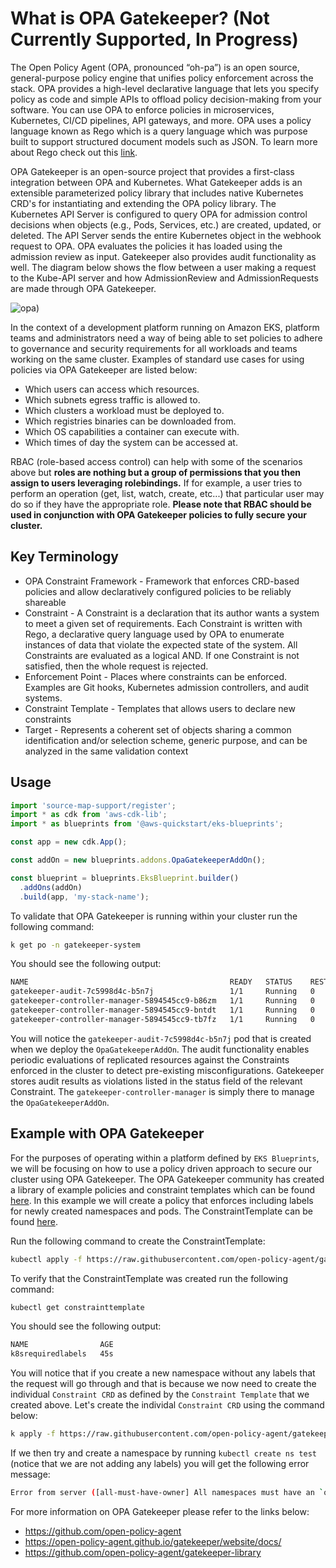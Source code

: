 # What is OPA Gatekeeper? (Not Currently Supported, In Progress)

The Open Policy Agent (OPA, pronounced “oh-pa”) is an open source, general-purpose policy engine that unifies policy enforcement across the stack. OPA provides a high-level declarative language that lets you specify policy as code and simple APIs to offload policy decision-making from your software. You can use OPA to enforce policies in microservices, Kubernetes, CI/CD pipelines, API gateways, and more. OPA uses a policy language known as Rego which is a query language which was purpose built to support structured document models such as JSON. To learn more about Rego check out this [link](https://www.openpolicyagent.org/docs/latest/policy-language/).

OPA Gatekeeper is an open-source project that provides a first-class integration between OPA and Kubernetes. What Gatekeeper adds is an extensible parameterized policy library that includes native Kubernetes CRD's for instantiating and extending the OPA policy library. The Kubernetes API Server is configured to query OPA for admission control decisions when objects (e.g., Pods, Services, etc.) are created, updated, or deleted. The API Server sends the entire Kubernetes object in the webhook request to OPA. OPA evaluates the policies it has loaded using the admission review as input. Gatekeeper also provides audit functionality as well. The diagram below shows the flow between a user making a request to the Kube-API server and how AdmissionReview and AdmissionRequests are made through OPA Gatekeeper. 

![opa](https://d33wubrfki0l68.cloudfront.net/a5ed0c27ff2dda6abb18b9bc960f2ad4120d937a/a5939/docs/latest/images/kubernetes-admission-flow.png))

In the context of a development platform running on Amazon EKS, platform teams and administrators need a way of being able to set policies to adhere to governance and security requirements for all workloads and teams working on the same cluster. Examples of standard use cases for using policies via OPA Gatekeeper are listed below:

- Which users can access which resources.
- Which subnets egress traffic is allowed to.
- Which clusters a workload must be deployed to.
- Which registries binaries can be downloaded from.
- Which OS capabilities a container can execute with.
- Which times of day the system can be accessed at.

RBAC (role-based access control) can help with some of the scenarios above but **roles are nothing but a group of permissions that you then assign to users leveraging rolebindings.** If for example, a user tries to perform an operation (get, list, watch, create, etc...) that particular user may do so if they have the appropriate role. **Please note that RBAC should be used in conjunction with OPA Gatekeeper policies to fully secure your cluster.**

## Key Terminology

- OPA Constraint Framework - Framework that enforces CRD-based policies and allow declaratively configured policies to be reliably shareable
- Constraint -  A Constraint is a declaration that its author wants a system to meet a given set of requirements. Each Constraint is written with Rego, a declarative query language used by OPA to enumerate instances of data that violate the expected state of the system. All Constraints are evaluated as a logical AND. If one Constraint is not satisfied, then the whole request is rejected.
- Enforcement Point - Places where constraints can be enforced. Examples are Git hooks, Kubernetes admission controllers, and audit systems.
- Constraint Template - Templates that allows users to declare new constraints 
- Target - Represents a coherent set of objects sharing a common identification and/or selection scheme, generic purpose, and can be analyzed in the same validation context

## Usage

```typescript
import 'source-map-support/register';
import * as cdk from 'aws-cdk-lib';
import * as blueprints from '@aws-quickstart/eks-blueprints';

const app = new cdk.App();

const addOn = new blueprints.addons.OpaGatekeeperAddOn();

const blueprint = blueprints.EksBlueprint.builder()
  .addOns(addOn)
  .build(app, 'my-stack-name');
```

To validate that OPA Gatekeeper is running within your cluster run the following command:

```bash
k get po -n gatekeeper-system
```

You should see the following output:

```bash
NAME                                             READY   STATUS    RESTARTS   AGE
gatekeeper-audit-7c5998d4c-b5n7j                 1/1     Running   0          1d
gatekeeper-controller-manager-5894545cc9-b86zm   1/1     Running   0          1d
gatekeeper-controller-manager-5894545cc9-bntdt   1/1     Running   0          1d
gatekeeper-controller-manager-5894545cc9-tb7fz   1/1     Running   0          1d
```
You will notice the `gatekeeper-audit-7c5998d4c-b5n7j` pod that is created when we deploy the `OpaGatekeeperAddOn`. The audit functionality enables periodic evaluations of replicated resources against the Constraints enforced in the cluster to detect pre-existing misconfigurations. Gatekeeper stores audit results as violations listed in the status field of the relevant Constraint. The `gatekeeper-controller-manager` is simply there to manage the `OpaGatekeeperAddOn`. 

## Example with OPA Gatekeeper

For the purposes of operating within a platform defined by `EKS Blueprints`, we will be focusing on how to use a policy driven approach to secure our cluster using OPA Gatekeeper. The OPA Gatekeeper community has created a library of example policies and constraint templates which can be found [here](https://github.com/open-policy-agent/gatekeeper-library/tree/master/library/general). In this example we will create a policy that enforces including labels for newly created namespaces and pods. The ConstraintTemplate can be found [here](https://github.com/open-policy-agent/gatekeeper-library/blob/master/library/general/requiredlabels/template.yaml).

Run the following command to create the ConstraintTemplate:

```bash
kubectl apply -f https://raw.githubusercontent.com/open-policy-agent/gatekeeper-library/master/library/general/requiredlabels/template.yaml
```

To verify that the ConstraintTemplate was created run the following command:

```bash
kubectl get constrainttemplate
```

You should see the following output:

```bash
NAME                AGE
k8srequiredlabels   45s
```

You will notice that if you create a new namespace without any labels that the request will go through and that is because we now need to create the individual `Constraint CRD` as defined by the `Constraint Template` that we created above. Let's create the individal `Constraint CRD` using the command below: 

```bash
k apply -f https://raw.githubusercontent.com/open-policy-agent/gatekeeper-library/master/library/general/requiredlabels/samples/all-must-have-owner/constraint.yaml           
```

If we then try and create a namespace by running `kubectl create ns test` (notice that we are not adding any labels) you will get the following error message:

```bash
Error from server ([all-must-have-owner] All namespaces must have an `owner` label that points to your company username): admission webhook "validation.gatekeeper.sh" denied the request: [all-must-have-owner] All namespaces must have an `owner` label that points to your company username
```

For more information on OPA Gatekeeper please refer to the links below:

- https://github.com/open-policy-agent
- https://open-policy-agent.github.io/gatekeeper/website/docs/
- https://github.com/open-policy-agent/gatekeeper-library 